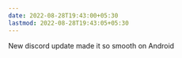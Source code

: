 ```yaml
---
date: 2022-08-28T19:43:00+05:30
lastmod: 2022-08-28T19:43:05+05:30
---
```


New discord update made it so smooth on Android
